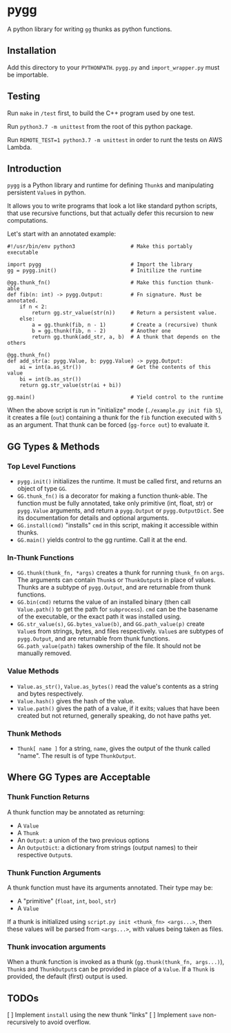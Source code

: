 # pygg

A python library for writing `gg` thunks as python functions.

## Installation

Add this directory to your `PYTHONPATH`. `pygg.py` and `import_wrapper.py`
must be importable.

## Testing

Run `make` in `/test` first, to build the C++ program used by one test.

Run `python3.7 -m unittest` from the root of this python package.

Run `REMOTE_TEST=1 python3.7 -m unittest` in order to runt the tests on AWS
Lambda.

## Introduction

`pygg` is a Python library and runtime for defining `Thunk`s and manipulating
persistent `Value`s in python.

It allows you to write programs that look a lot like standard python scripts,
that use recursive functions, but that actually defer this recursion to new
computations.

Let's start with an annotated example:

```
#!/usr/bin/env python3                  # Make this portably executable

import pygg                             # Import the library
gg = pygg.init()                        # Initilize the runtime

@gg.thunk_fn()                          # Make this function thunk-able
def fib(n: int) -> pygg.Output:         # Fn signature. Must be annotated.
    if n < 2:
        return gg.str_value(str(n))     # Return a persistent value.
    else:
        a = gg.thunk(fib, n - 1)        # Create a (recursive) thunk
        b = gg.thunk(fib, n - 2)        # Another one
        return gg.thunk(add_str, a, b)  # A thunk that depends on the others

@gg.thunk_fn()
def add_str(a: pygg.Value, b: pygg.Value) -> pygg.Output:
    ai = int(a.as_str())                # Get the contents of this value
    bi = int(b.as_str())
    return gg.str_value(str(ai + bi))

gg.main()                               # Yield control to the runtime
```

When the above script is run in "initialize" mode (`./example.py init fib 5`),
it creates a file (`out`) containing a thunk for the `fib` function executed
with `5` as an argument. That thunk can be forced (`gg-force out`) to evaluate
it.

## GG Types & Methods

### Top Level Functions

* `pygg.init()` initializes the runtime. It must be called first, and returns an
   object of type `GG`.
* `GG.thunk_fn()` is a decorator for making a function thunk-able. The
   function must be fully annotated, take only primitive (int, float, str)
   or `pygg.Value` arguments, and return a `pygg.Output` or `pygg.OutputDict`.
   See its documentation for details and optional arguments.
* `GG.install(cmd)` "installs" `cmd` in this script, making it accessible
   within thunks.
* `GG.main()` yields control to the gg runtime. Call it at the end.

### In-Thunk Functions

* `GG.thunk(thunk_fn, *args)` creates a thunk for running `thunk_fn` on
   `args`. The arguments can contain `Thunk`s or `ThunkOutput`s in place of
   values. Thunks are a subtype of `pygg.Output`, and are returnable from
   thunk functions.
* `GG.bin(cmd)` returns the value of an installed binary (then call
   `Value.path()` to get the path for `subprocess`). `cmd` can be the basename
   of the executable, or the exact path it was installed using.
* `GG.str_value(s)`, `GG.bytes_value(b)`, and `GG.path_value(p)` create
  `Value`s from strings, bytes, and files respectively. `Value`s are subtypes
  of `pygg.Output`, and are returnable from thunk functions.
  `GG.path_value(path)` takes ownership of the file. It should not be manually
  removed.

### Value Methods

* `Value.as_str()`, `Value.as_bytes()` read the value's contents as a string
   and bytes respectively.
* `Value.hash()` gives the hash of the value.
* `Value.path()` gives the path of a value, if it exits; values that have been
  created but not returned, generally speaking, do not have paths yet.

### Thunk Methods

* `Thunk[ name ]` for a string, `name`, gives the output of the thunk called
   "name". The result is of type `ThunkOutput`.

## Where GG Types are Acceptable

### Thunk Function Returns

A thunk function may be annotated as returning:

* A `Value`
* A `Thunk`
* An `Output`: a union of the two previous options
* An `OutputDict`: a dictionary from strings (output names) to their
   respective `Output`s.

### Thunk Function Arguments

A thunk function must have its arguments annotated. Their type may be:

* A "primitive" (`float`, `int`, `bool`, `str`)
* A `Value`

If a thunk is initialized using `script.py init <thunk_fn> <args...>`, then
these values will be parsed from `<args...>`, with values being taken as
files.

### Thunk invocation arguments

When a thunk function is invoked as a thunk (`gg.thunk(thunk_fn, args...)`),
`Thunk`s and `ThunkOutput`s can be provided in place of a `Value`. If a
`Thunk` is provided, the default (first) output is used.

## TODOs

   [ ] Implement `install` using the new thunk "links"
   [ ] Implement `save` non-recursively to avoid overflow.
